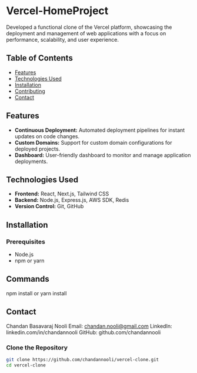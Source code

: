 # Vercel-HomeProject
Developed a functional clone of the Vercel platform, showcasing the deployment and management of web applications with a focus on performance, scalability, and user experience.

## Table of Contents
- [Features](#features)
- [Technologies Used](#technologies-used)
- [Installation](#installation)
- [Contributing](#contributing)
- [Contact](#contact)

## Features
- **Continuous Deployment:** Automated deployment pipelines for instant updates on code changes.
- **Custom Domains:** Support for custom domain configurations for deployed projects.
- **Dashboard:** User-friendly dashboard to monitor and manage application deployments.

## Technologies Used
- **Frontend:** React, Next.js, Tailwind CSS
- **Backend:** Node.js, Express.js, AWS SDK, Redis
- **Version Control:** Git, GitHub

## Installation

### Prerequisites
- Node.js
- npm or yarn
  
## Commands
npm install
or
yarn install

## Contact

Chandan Basavaraj Nooli
Email: chandan.nooli@gmail.com
LinkedIn: linkedin.com/in/chandannooli
GitHub: github.com/chandannooli

### Clone the Repository
```bash
git clone https://github.com/chandannooli/vercel-clone.git
cd vercel-clone


